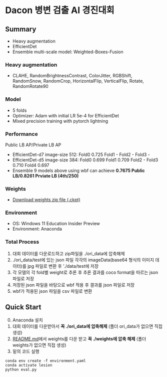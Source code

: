 # Dacon 병변 검출 AI 경진대회

## Summary
- Heavy augmentation
- EfficientDet
- Ensemble multi-scale model: Weighted-Boxes-Fusion  

### Heavy augmentation
- CLAHE, RandomBrightnessContrast, ColorJitter, RGBShift, RandomSnow, RandomCrop, HorizontalFlip, VerticalFlip, Rotate, RandomRotate90

### Model
- 5 folds
- Optimizer: Adam with initial LR 5e-4 for EfficientDet
- Mixed precision training with pytorch lightning

### Performance
Public LB AP/Private LB AP

- EfficientDet-d7 image-size 512: Fold0 0.725 Fold1 - Fold2 - Fold3 -
- EfficientDet-d5 image-size 384: Fold0 0.699 Fold1 0.709 Fold2 - Fold3 0.710 Fold4 0.697
- Ensemble 9 models above using wbf can achieve **0.7675 Public LB/0.8261 Prviate LB (4th/250)**

### Weights
- [Download weights zip file (.ckpt)](https://drive.google.com/file/d/1XmdUqAcj06DN4Hd9QLII0GdweV24bHjw/view?usp=sharing)

### Environment
- OS: Windows 11 Education Insider Preview
- Environment: Anaconda

### Total Process
1. 대회 데이터를 다운로드하고 zip파일을 ./ori_data에 압축해제
2. ./ori_data/test에 있는 json 파일 각각의 imageData(base64 형식의 이미지 데이터)를 jpg 파일로 변환 후 './data/test에 저장
3. 각 모델의 각 fold별 weight로 추론 후 추론 결과를 coco format을 따르는 json 파일로 저장
4. 저장된 json 파일을 바탕으로 wbf 적용 후 결과를 json 파일로 저장
5. wbf가 적용된 json 파일을 csv 파일로 변환

## Quick Start
0. Anaconda 설치
1. 대회 데이터를 다운받아서 __꼭 ./ori_data에 압축해제__ (폴더 ori_data가 없으면 직접 생성)
2. [README.md](https://github.com/leeyeoreum02/dacon-lesion-detection-2021/blob/master/README.md)에서 weights를 다운 받고 __꼭 ./weights에 압축 해제__ (폴더 weights가 없으면 직접 생성)
3. 밑의 코드 실행
```
conda env create -f environment.yaml
conda activate lesion
python eval.py
```